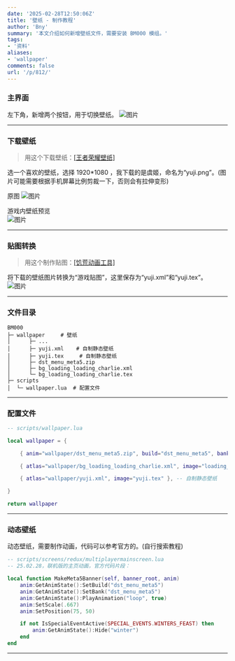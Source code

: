 ```yaml
---
date: '2025-02-28T12:50:06Z'
title: '壁纸 - 制作教程'
author: 'Bny'
summary: '本文介绍如何新增壁纸文件，需要安装 BM000 模组。'
tags:
- '资料'
aliases:
- 'wallpaper'
comments: false
url: '/p/812/'
---
```




### 主界面

左下角，新增两个按钮，用于切换壁纸。
![图片](/img/P4fBhA3wmieFr7R.webp)

---

### 下载壁纸

> 用这个下载壁纸：[[王者荣耀壁纸]](https://pvp.qq.com/web201605/wallpaper.shtml)

选一个喜欢的壁纸，选择 1920*1080 ，我下载的是虞姬，命名为“yuji.png”。(图片可能需要根据手机屏幕比例剪裁一下，否则会有拉伸变形)  

原图
![图片](/img/v4MHC3xUAr8FyWt.webp)

游戏内壁纸预览  
![图片](/img/tBLPGvNRxAsuQlq.webp)

---

### 贴图转换

> 用这个制作贴图：[[饥荒动画工具]](https://dont-starve-anim-tool.pages.dev/src/TexTool/)  

将下载的壁纸图片转换为“游戏贴图”，这里保存为“yuji.xml”和“yuji.tex”。
![图片](/img/mB69v8zgZonOEkG.webp)

---

### 文件目录

``` shell
BM000  
├─ wallpaper     # 壁纸  
│      ├─ ...  
│      ├─ yuji.xml    # 自制静态壁纸  
│      ├─ yuji.tex     # 自制静态壁纸  
│      ├─ dst_menu_meta5.zip  
│      ├─ bg_loading_loading_charlie.xml  
│      └─ bg_loading_loading_charlie.tex  
├─ scripts  
│  └─ wallpaper.lua  # 配置文件  
```

---

### 配置文件

``` lua
-- scripts/wallpaper.lua

local wallpaper = {

	{ anim="wallpaper/dst_menu_meta5.zip", build="dst_menu_meta5", bank="dst_menu_meta5", fn=function(anim) anim:SetPosition(75, 0) anim:SetScale(0.85) anim:GetAnimState():Hide("winter") end }, -- 温蒂小恶魔沃尔特(隐藏冬季特效)

	{ atlas="wallpaper/bg_loading_loading_charlie.xml", image="loading_charlie.tex" },

	{ atlas="wallpaper/yuji.xml", image="yuji.tex" }, -- 自制静态壁纸

}

return wallpaper

```

---


### 动态壁纸

动态壁纸，需要制作动画，代码可以参考官方的。(自行搜索教程)

``` lua
-- scripts/screens/redux/multiplayermainscreen.lua
-- 25.02.28，联机版的主页动画，官方代码片段：

local function MakeMeta5Banner(self, banner_root, anim)
    anim:GetAnimState():SetBuild("dst_menu_meta5")
    anim:GetAnimState():SetBank("dst_menu_meta5")
    anim:GetAnimState():PlayAnimation("loop", true)
    anim:SetScale(.667)
    anim:SetPosition(75, 50)

    if not IsSpecialEventActive(SPECIAL_EVENTS.WINTERS_FEAST) then
        anim:GetAnimState():Hide("winter")
    end
end


```

---


